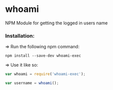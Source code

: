 # whoami
NPM Module for getting the logged in users name

### Installation:

=> Run the following npm command:

```shell
npm install --save-dev whoami-exec
```

=> Use it like so:

```js
var whoami = require('whoami-exec');

var username = whoami();
```